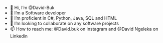 - 👋 Hi, I’m @David-Buk
- 👀 I’m a Software developer
- 🌱 I’m proficient in C#, Python, Java, SQL and HTML
- 💞️ I’m looking to collaborate on any software projects
- 📫 How to reach me: @David.buk on instagram and @David Ngeleka on Linkedin

<!---
David-Buk/David-Buk is a ✨ special ✨ repository because its `README.md` (this file) appears on your GitHub profile.
You can click the Preview link to take a look at your changes.
--->
